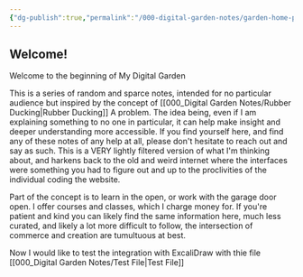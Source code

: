 ```yaml
---
{"dg-publish":true,"permalink":"/000-digital-garden-notes/garden-home-page/","tags":["gardenEntry"]}
---
```


## Welcome! 

Welcome to the beginning of My Digital Garden

This is a series of random and sparce notes, intended for no particular audience but inspired by the concept of [[000_Digital Garden Notes/Rubber Ducking\|Rubber Ducking]] A problem. The idea being, even if I am explaining something to no one in particular, it can help make insight and deeper understanding more accessible.  If you find yourself here, and find any of these notes of any help at all, please don't hesitate to reach out and say as such.  This is a VERY lightly filtered version of what I'm thinking about, and harkens back to the old and weird internet where the interfaces were something you had to figure out and up to the proclivities of the individual coding the website. 

Part of the concept is to learn in the open, or work with the garage door open.  I offer courses and classes,  which I charge money for. If you're patient and kind you can likely find the same information here, much less curated, and likely a lot more difficult to follow, the intersection of commerce and creation are tumultuous at best.  

Now I would like to test the integration with ExcaliDraw  with thie file [[000_Digital Garden Notes/Test File\|Test File]]